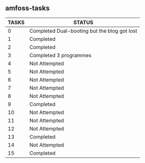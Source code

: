 ## amfoss-tasks
| TASKS| STATUS              |
| :---------|----------------------------|
| 0| Completed Dual-booting but the blog got lost|
| 1|Completed                                    |
| 2|Completed                                    |
| 3|Completed 3 programmes                       |
| 4|Not Attempted                                |
| 5|Not Attempted                                |
| 6|Not Attempted                                |
| 7|Not Attempted                                |
| 8|Not Attempted                                |
| 9|Completed                                    |
|10|Not Attempted                                |
|11|Not Attempted                                |
|12|Not Attempted                                |
|13|Completed                                    |
|14|Not Attempted                                |
|15|Completed                                    |
